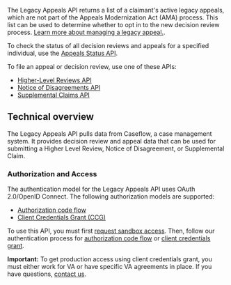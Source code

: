 The Legacy Appeals API returns a list of a claimant's active legacy appeals, which are not part of the Appeals Modernization Act (AMA) process. This list can be used to determine whether to opt in to the new decision review process. [Learn more about managing a legacy appeal.](https://www.va.gov/decision-reviews/legacy-appeals/).

To check the status of all decision reviews and appeals for a specified individual, use the [Appeals Status API](https://dev-developer.va.gov/explore/appeals/docs/appeals?version=current).

To file an appeal or decision review, use one of these APIs:
* [Higher-Level Reviews API](https://dev-developer.va.gov/explore/appeals/docs/higher_level_reviews)
* [Notice of Disagreements API](https://dev-developer.va.gov/explore/appeals/docs/notice_of_disagreements)
* [Supplemental Claims API](https://dev-developer.va.gov/explore/appeals/docs/supplemental_claims)

## Technical overview
The Legacy Appeals API pulls data from Caseflow, a case management system. It provides decision review and appeal data that can be used for submitting a Higher Level Review, Notice of Disagreement, or Supplemental Claim.

### Authorization and Access
The authentication model for the Legacy Appeals API uses OAuth 2.0/OpenID Connect. The following authorization models are supported:
* [Authorization code flow](https://dev-developer.va.gov/explore/authorization/docs/authorization-code)
* [Client Credentials Grant (CCG)](https://dev-developer.va.gov/explore/authorization/docs/client-credentials)

To use this API, you must first [request sandbox access](https://dev-developer.va.gov/onboarding/request-sandbox-access). Then, follow our authentication process for [authorization code flow](https://dev-developer.va.gov/explore/authorization/docs/authorization-code) or [client credentials grant](https://dev-developer.va.gov/explore/authorization/docs/client-credentials).

**Important:** To get production access using client credentials grant, you must either work for VA or have specific VA agreements in place. If you have questions, [contact us](https://dev-developer.va.gov/support/contact-us).
